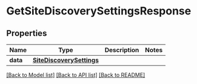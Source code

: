 # GetSiteDiscoverySettingsResponse

## Properties
Name | Type | Description | Notes
------------ | ------------- | ------------- | -------------
**data** | [**SiteDiscoverySettings**](SiteDiscoverySettings.md) |  | 

[[Back to Model list]](../README.md#documentation-for-models) [[Back to API list]](../README.md#documentation-for-api-endpoints) [[Back to README]](../README.md)

